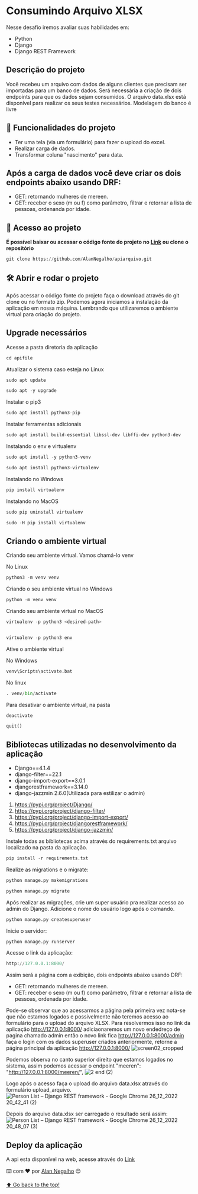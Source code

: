 # Consumindo Arquivo XLSX

  Nesse desafio iremos avaliar suas habilidades em:
* Python
* Django
* Django REST Framework

## Descrição do projeto
Você recebeu um arquivo com dados de alguns clientes que precisam ser
importadas
para um banco de dados. Será necessária a criação de dois endpoints para que os
dados sejam consumidos. O arquivo data.xlsx está disponível para realizar os seus
testes necessários.
Modelagem do banco é livre
## :hammer: Funcionalidades do projeto
* Ter uma tela (via um formulário) para fazer o upload do excel.
* Realizar carga de dados.
* Transformar coluna "nascimento" para data.
## Após a carga de dados você deve criar os dois endpoints abaixo usando DRF:
* GET: retornando mulheres de mereen.
* GET: receber o sexo (m ou f) como parâmetro, filtrar e retornar a lista de
pessoas, ordenanda por idade. 

## 📁 Acesso ao projeto

**É possível baixar ou acessar o código fonte do projeto no [Link](https://github.com/AlanNegalho/apiarquivo.git) ou clone o repositório**
```python
git clone https://github.com/AlanNegalho/apiarquivo.git
```

## 🛠️ Abrir e rodar o projeto

Após acessar o código fonte do projeto faça o download através do git clone ou no formato zip. Podemos agora iniciamos a instalação da aplicação em nossa máquina. Lembrando que utilizaremos o ambiente virtual para criação do projeto.

## Upgrade necessários

Acesse a pasta diretoria da aplicação
```python
cd apifile
```
Atualizar o sistema caso esteja no Linux

```python
sudo apt update 
```


```python
sudo apt -y upgrade
```

Instalar o pip3


```python
sudo apt install python3-pip
```

Instalar ferramentas adicionais


```python
sudo apt install build-essential libssl-dev libffi-dev python3-dev
```

Instalando o env e virtualenv


```python
sudo apt install -y python3-venv
```


```python
sudo apt install python3-virtualenv
```
Instalando no Windows

```python
pip install virtualenv
```
Instalando no MacOS

```python
sudo pip uninstall virtualenv

sudo -H pip install virtualenv
```

## Criando o ambiente virtual
Criando seu ambiente virtual. Vamos chamá-lo venv

No Linux
```python
python3 -m venv venv
```

Criando o seu ambiente virtual no Windows 

```python
python -m venv venv
```

Criando seu ambiente virtual no MacOS

```python
virtualenv -p python3 <desired-path>


virtualenv -p python3 env

```

Ative o ambiente virtual 

No Windows
```python
venv\Scripts\activate.bat
```
No linux
```python
. venv/bin/activate
```
Para desativar o ambiente virtual, na pasta


```python
deactivate 
```

```python
quit()
```

## Bibliotecas utilizadas no desenvolvimento da aplicação
- Django==4.1.4
- django-filter==22.1
- django-import-export==3.0.1
- djangorestframework==3.14.0
- django-jazzmin 2.6.0(Utilizada para estilizar o admin)

1.   https://pypi.org/project/Django/
2.   https://pypi.org/project/django-filter/
3.   https://pypi.org/project/django-import-export/
4.   https://pypi.org/project/djangorestframework/
5.   https://pypi.org/project/django-jazzmin/

Instale todas as bibliotecas acima através do requirements.txt arquivo localizado na pasta da aplicação.

```python
pip install -r requirements.txt
```
Realize  as migrations e o migrate:
```python
python manage.py makemigrations
```
```python
python manage.py migrate
```
Após realizar as migrações, crie um super usuário pra realizar acesso ao admin do Django. Adicione o nome do usuário logo após o comando.
```python
python manage.py createsuperuser
```
Inicie o servidor:
```python
python manage.py runserver
```
Acesse o link da aplicação:
```python
http://127.0.0.1:8000/
```
Assim será a página com a exibição, dois endpoints abaixo usando
DRF:

* GET: retornando mulheres de mereen.
* GET: receber o sexo (m ou f) como parâmetro, filtrar e retornar a lista
de pessoas, ordenada por idade.

Pode-se observar que ao acessarmos a página pela primeira vez nota-se que não estamos logados e possivelmente não teremos acesso ao formulário para o upload do arquivo XLSX. Para resolvermos isso no link da aplicação http://127.0.0.1:8000/ adiciaonaremos um novo endedreço de pagina chamado admin então o novo link fica http://127.0.0.1:8000/admin  faça o login com os dados superuser criados anteriormente, retorne a página principal da aplicação http://127.0.0.1:8000/
![screen02_cropped](https://user-images.githubusercontent.com/107214420/210414243-85613bfc-5788-4153-be3b-965433c30525.jpg)

Podemos observa no canto superior direito que estamos logados no sistema, assim podemos acessar o endpoint "meeren": "http://127.0.0.1:8000/meeren/", 
![2 end (2)](https://user-images.githubusercontent.com/107214420/209589524-632034eb-824a-4265-b042-90b2ffa0c7a1.png)

Logo após o acesso faça o upload do arquivo data.xlsx através do formulário upload_arquivo.
![Person List – Django REST framework - Google Chrome 26_12_2022 20_42_41 (2)](https://user-images.githubusercontent.com/107214420/209588855-702a9628-2a1c-410c-af1e-bb45687f5249.png)

Depois do arquivo data.xlsx ser carregado o resultado será assim:
![Person List – Django REST framework - Google Chrome 26_12_2022 20_48_07 (3)](https://user-images.githubusercontent.com/107214420/209589602-9a7e209d-ad60-4f3c-b174-b1e7077400f2.png)
## Deploy da aplicação
A api esta disponível na web, acesse através do [Link](https://alannegalho.pythonanywhere.com/)

⌨️ com ❤️ por [Alan Negalho](https://github.com/AlanNegalho) 😊

[⬆ Go back to the top!](https://github.com/AlanNegalho/upload-file)<br>


